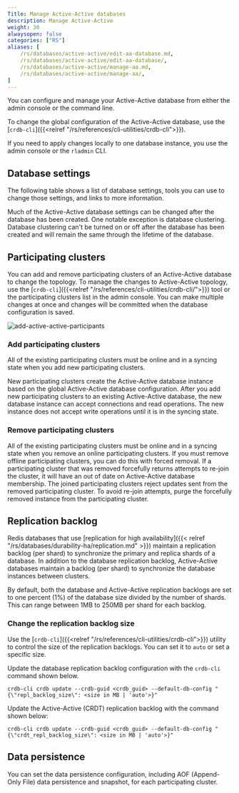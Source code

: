 ```yaml
---
Title: Manage Active-Active databases 
description: Manage Active-Active
weight: 30
alwaysopen: false
categories: ["RS"]
aliases: [
    /rs/databases/active-active/edit-aa-database.md,
    /rs/databases/active-active/edit-aa-database/,
    /rs/databases/active-active/manage-aa.md,
    /rs/databases/active-active/manage-aa/,
]
---
```


You can configure and manage your Active-Active database from either the admin console or the command line.

To change the global configuration of the Active-Active database, use the [`crdb-cli`]({{<relref "/rs/references/cli-utilities/crdb-cli">}}).

If you need to apply changes locally to one database instance, you use the admin console or the `rladmin` CLI.

## Database settings

The following table shows a list of database settings, tools you can use to change those settings, and links to more information.

Much of the Active-Active database settings can be changed after the database has been created. One notable exception is database clustering. Database clustering can't be turned on or off after the database has been created and will remain the same through the lifetime of the database.

## Participating clusters

You can add and remove participating clusters of an Active-Active database to change the topology.
To manage the changes to Active-Active topology, use the [`crdb-cli`]({{<relref "/rs/references/cli-utilities/crdb-cli/">}}) tool or the participating clusters list in the admin console.
You can make multiple changes at once and changes will be committed when the database configuration is saved.

![add-active-active-participants](/images/rs/add-active-active-participants.png)

### Add participating clusters

All of the existing participating clusters must be online and in a syncing state when you add new participating clusters.

New participating clusters create the Active-Active database instance based on the global Active-Active database configuration.
After you add new participating clusters to an existing Active-Active database,
the new database instance can accept connections and read operations.
The new instance does not accept write operations until it is in the syncing state.

### Remove participating clusters

All of the existing participating clusters must be online and in a syncing state when you remove an online participating clusters.
If you must remove offline participating clusters, you can do this with forced removal.
If a participating cluster that was removed forcefully returns attempts to re-join the cluster,
it will have an out of date on Active-Active database membership.
The joined participating clusters reject updates sent from the removed participating cluster.
To avoid re-join attempts, purge the forcefully removed instance from the participating cluster.

## Replication backlog

Redis databases that use [replication for high availability]({{< relref "/rs/databases/durability-ha/replication.md" >}}) maintain a replication backlog (per shard) to synchronize the primary and replica shards of a database. In addition to the database replication backlog, Active-Active databases maintain a backlog (per shard) to synchronize the database instances between clusters.

By default, both the database and Active-Active replication backlogs are set to one percent (1%) of the database size divided by the number of shards. This can range between 1MB to 250MB per shard for each backlog.

### Change the replication backlog size

Use the [`crdb-cli`]({{<relref "/rs/references/cli-utilities/crdb-cli">}}) utility to control the size of the replication backlogs. You can set it to `auto` or set a specific size.  

Update the database replication backlog configuration with the `crdb-cli` command shown below.

```text
crdb-cli crdb update --crdb-guid <crdb_guid> --default-db-config "{\"repl_backlog_size\": <size in MB | 'auto'>}"
```

Update the Active-Active (CRDT) replication backlog with the command shown below: 

```text
crdb-cli crdb update --crdb-guid <crdb_guid> --default-db-config "{\"crdt_repl_backlog_size\": <size in MB | 'auto'>}"
```

## Data persistence

You can set the data persistence configuration, including AOF (Append-Only File) data persistence and snapshot,
for each participating cluster.
